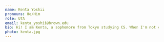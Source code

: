 ```yaml
---
name: Kenta Yoshii
pronouns: He/Him
role: UTA 
email: kenta_yoshii@brown.edu
bio: Hi! I am Kenta, a sophomore from Tokyo studying CS. When I'm not coding, I like going on runs and reading books. I am love Japanese food (only eating).
photo: kenta.jpg
---
```


